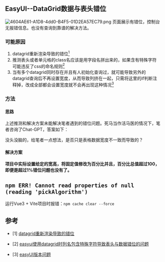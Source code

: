 

## EasyUI--DataGrid数据与表头错位

![4604AE61-A1D8-4dd0-B4F5-01D2EA57EC79.png](https://s2.loli.net/2023/02/25/uTi3eDfPOhyKcvZ.png)
页面展示有错位，控制台无报错信息。也没有查询到靠谱的解决方法。

### 可能原因

1. datagrid重新渲染导致的错位[<sup>1</sup>](#refer-anchor-1)
2. 推测表头或者单元格的class名应该是用字段名拼出来的，如果含有特殊字符可能违反了css的命名规则[<sup>2</sup>](#refer-anchor-2)
3. 当有多个datagrid同时存在并且有人初始化查询过，就可能导致另外的datagrid查询后不再设置宽度，从而导致列挤在一起，只需将这里的if判断注释掉，改成全部都会设置宽度就不会再出现这种情况[<sup>3</sup>](#refer-anchor-3)

### 方法

#### 思路

上述推测和解决方案未能解决笔者遇到的错位问题。死马当作活马医的情况下，笔者咨询了Chat-GPT，答案如下：

没头没脑的，给笔者一点想法，是否只是表格数据宽度不一致而导致的？

#### 解决方案  

**项目中实际设置给定的宽高，将固定值修改为百分比并且，百分比总值超过100，即便是超过1%错位问题也没有了。**

## `npm ERR! Cannot read properties of null (reading 'pickAlgorithm')`

运行Vue3 + Vite项目时报错：`npm cache clear --force`

## 参考

<div id="refer-anchor-1"></div>

- [1] [datagrid重新渲染导致的错位](https://blog.csdn.net/BtWangZhi/article/details/79463152)

<div id="refer-anchor-2"></div>

- [2] [easyui使用datagrid时列名包含特殊字符导致表头与数据错位的问题](https://www.cnblogs.com/liqipeng/p/4609105.html)

<div id="refer-anchor-3"></div>

- [3] [easyUI版本问题](https://blog.csdn.net/q394895302/article/details/89631519?utm_medium=distribute.pc_relevant.none-task-blog-2~default~baidujs_baidulandingword~default-1-89631519-blog-79463152.pc_relevant_3mothn_strategy_and_data_recovery&spm=1001.2101.3001.4242.2&utm_relevant_index=4)
